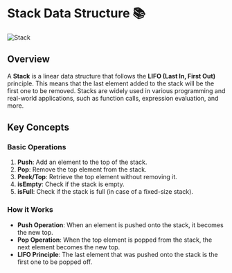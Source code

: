 # Stack Data Structure 📚

![Stack](https://media.geeksforgeeks.org/wp-content/cdn-uploads/20221219100314/stack.drawio2.png) 

## Overview
A **Stack** is a linear data structure that follows the **LIFO (Last In, First Out)** principle. This means that the last element added to the stack will be the first one to be removed. Stacks are widely used in various programming and real-world applications, such as function calls, expression evaluation, and more.

## Key Concepts

### Basic Operations
1. **Push**: Add an element to the top of the stack.
2. **Pop**: Remove the top element from the stack.
3. **Peek/Top**: Retrieve the top element without removing it.
4. **isEmpty**: Check if the stack is empty.
5. **isFull**: Check if the stack is full (in case of a fixed-size stack).

### How it Works
- **Push Operation**: When an element is pushed onto the stack, it becomes the new top.
- **Pop Operation**: When the top element is popped from the stack, the next element becomes the new top.
- **LIFO Principle**: The last element that was pushed onto the stack is the first one to be popped off.


